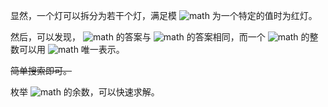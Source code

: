显然，一个灯可以拆分为若干个灯，满足模 ![math](https://www.zhihu.com/equation?tex=p) 为一个特定的值时为红灯。

然后，可以发现， ![math](https://www.zhihu.com/equation?tex=%5B0%2C2019%21%5D) 的答案与 ![math](https://www.zhihu.com/equation?tex=m%3D%5Coperatorname%7Blcm%7D%281%2C2%2C%5Cdots%2C100%29) 的答案相同，而一个 ![math](https://www.zhihu.com/equation?tex=%5B0%2Cm-1%5D) 的整数可以用 ![math](https://www.zhihu.com/equation?tex=%5Cbmod%2064%2C81%2C25%2C49%2C11%2C13%2C%5Cdots) 唯一表示。

~~简单搜索即可。~~

枚举 ![math](https://www.zhihu.com/equation?tex=%5Cbmod%2027%2C16%2C5%2C7) 的余数，可以快速求解。
